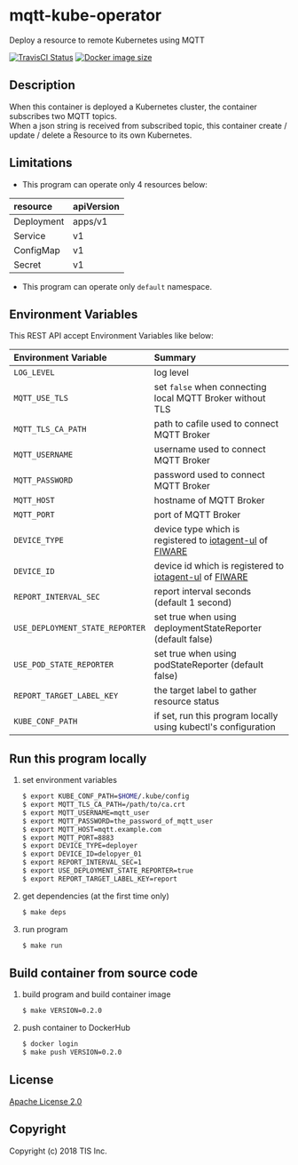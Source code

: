 # mqtt-kube-operator
Deploy a resource to remote Kubernetes using MQTT

[![TravisCI Status](https://travis-ci.org/RoboticBase/mqtt-kube-operator.svg?branch=master)](https://travis-ci.org/RoboticBase/mqtt-kube-operator)
[![Docker image size](https://img.shields.io/microbadger/image-size/roboticbase/mqtt-kube-operator.svg)](https://hub.docker.com/r/roboticbase/mqtt-kube-operator/)

## Description
When this container is deployed a Kubernetes cluster, the container subscribes two MQTT topics.  
When a json string is received from subscribed topic, this container create / update / delete a Resource to its own Kubernetes.

## Limitations
* This program can operate only 4 resources below:

|resource|apiVersion|
|:--|:--|
|Deployment|apps/v1|
|Service|v1|
|ConfigMap|v1|
|Secret|v1|

* This program can operate only `default` namespace.

## Environment Variables
This REST API accept Environment Variables like below:

|Environment Variable|Summary|
|:--|:--|
|`LOG_LEVEL`|log level|
|`MQTT_USE_TLS`|set `false` when connecting local MQTT Broker without TLS|
|`MQTT_TLS_CA_PATH`|path to cafile used to connect MQTT Broker|
|`MQTT_USERNAME`|username used to connect MQTT Broker|
|`MQTT_PASSWORD`|password used to connect MQTT Broker|
|`MQTT_HOST`|hostname of MQTT Broker|
|`MQTT_PORT`|port of MQTT Broker|
|`DEVICE_TYPE`|device type which is registered to [iotagent-ul](https://github.com/telefonicaid/iotagent-ul) of [FIWARE](https://www.fiware.org)|
|`DEVICE_ID`|device id which is registered to [iotagent-ul](https://github.com/telefonicaid/iotagent-ul) of [FIWARE](https://www.fiware.org)|
|`REPORT_INTERVAL_SEC`|report interval seconds (default 1 second)|
|`USE_DEPLOYMENT_STATE_REPORTER`|set true when using deploymentStateReporter (default false)|
|`USE_POD_STATE_REPORTER`|set true when using podStateReporter (default false)|
|`REPORT_TARGET_LABEL_KEY`|the target label to gather resource status|
|`KUBE_CONF_PATH`|if set, run this program locally using kubectl's configuration|

## Run this program locally

1. set environment variables

    ```bash
    $ export KUBE_CONF_PATH=$HOME/.kube/config
    $ export MQTT_TLS_CA_PATH=/path/to/ca.crt
    $ export MQTT_USERNAME=mqtt_user
    $ export MQTT_PASSWORD=the_password_of_mqtt_user
    $ export MQTT_HOST=mqtt.example.com
    $ export MQTT_PORT=8883
    $ export DEVICE_TYPE=deployer
    $ export DEVICE_ID=delopyer_01
    $ export REPORT_INTERVAL_SEC=1
    $ export USE_DEPLOYMENT_STATE_REPORTER=true
    $ export REPORT_TARGET_LABEL_KEY=report
    ```
1. get dependencies (at the first time only)

    ```bash
    $ make deps
    ```
1. run program

    ```bash
    $ make run
    ```

## Build container from source code

1. build program and build container image

    ```bash
    $ make VERSION=0.2.0
    ```
1. push container to DockerHub

    ```bash
    $ docker login
    $ make push VERSION=0.2.0
    ```

## License

[Apache License 2.0](/LICENSE)

## Copyright
Copyright (c) 2018 TIS Inc.
